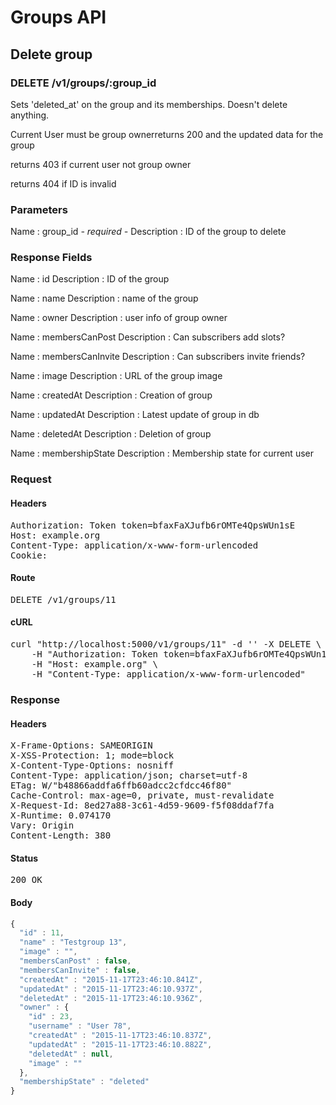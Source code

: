 # Groups API

## Delete group

### DELETE /v1/groups/:group_id

Sets &#39;deleted_at&#39; on the group and its memberships. Doesn&#39;t delete anything.

Current User must be group ownerreturns 200 and the updated data for the group

returns 403 if current user not group owner

returns 404 if ID is invalid

### Parameters

Name : group_id *- required -*
Description : ID of the group to delete


### Response Fields

Name : id
Description : ID of the group

Name : name
Description : name of the group

Name : owner
Description : user info of group owner

Name : membersCanPost
Description : Can subscribers add slots?

Name : membersCanInvite
Description : Can subscribers invite friends?

Name : image
Description : URL of the group image

Name : createdAt
Description : Creation of group

Name : updatedAt
Description : Latest update of group in db

Name : deletedAt
Description : Deletion of group

Name : membershipState
Description : Membership state for current user

### Request

#### Headers

<pre>Authorization: Token token=bfaxFaXJufb6rOMTe4QpsWUn1sE
Host: example.org
Content-Type: application/x-www-form-urlencoded
Cookie: </pre>

#### Route

<pre>DELETE /v1/groups/11</pre>

#### cURL

<pre class="request">curl &quot;http://localhost:5000/v1/groups/11&quot; -d &#39;&#39; -X DELETE \
	-H &quot;Authorization: Token token=bfaxFaXJufb6rOMTe4QpsWUn1sE&quot; \
	-H &quot;Host: example.org&quot; \
	-H &quot;Content-Type: application/x-www-form-urlencoded&quot;</pre>

### Response

#### Headers

<pre>X-Frame-Options: SAMEORIGIN
X-XSS-Protection: 1; mode=block
X-Content-Type-Options: nosniff
Content-Type: application/json; charset=utf-8
ETag: W/&quot;b48866addfa6ffb60adcc2cfdcc46f80&quot;
Cache-Control: max-age=0, private, must-revalidate
X-Request-Id: 8ed27a88-3c61-4d59-9609-f5f08ddaf7fa
X-Runtime: 0.074170
Vary: Origin
Content-Length: 380</pre>

#### Status

<pre>200 OK</pre>

#### Body

```javascript
{
  "id" : 11,
  "name" : "Testgroup 13",
  "image" : "",
  "membersCanPost" : false,
  "membersCanInvite" : false,
  "createdAt" : "2015-11-17T23:46:10.841Z",
  "updatedAt" : "2015-11-17T23:46:10.937Z",
  "deletedAt" : "2015-11-17T23:46:10.936Z",
  "owner" : {
    "id" : 23,
    "username" : "User 78",
    "createdAt" : "2015-11-17T23:46:10.837Z",
    "updatedAt" : "2015-11-17T23:46:10.882Z",
    "deletedAt" : null,
    "image" : ""
  },
  "membershipState" : "deleted"
}
```
